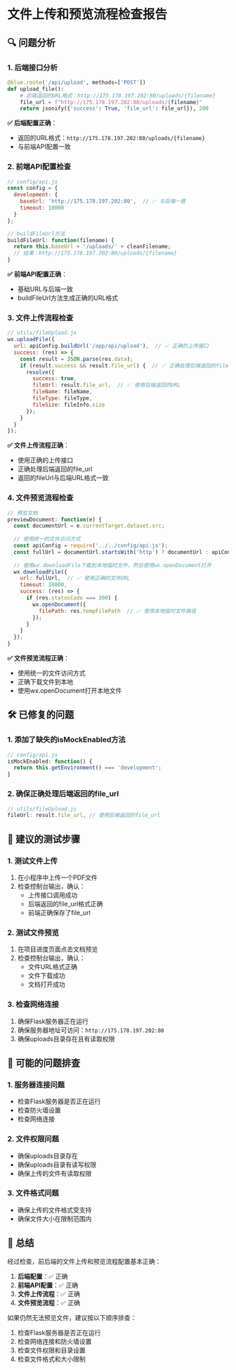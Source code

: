 # 文件上传和预览流程检查报告

## 🔍 问题分析

### 1. 后端接口分析
```python
@blue.route('/api/upload', methods=['POST'])
def upload_file():
    # 后端返回的URL格式：http://175.178.197.202:80/uploads/{filename}
    file_url = f"http://175.178.197.202:80/uploads/{filename}"
    return jsonify({'success': True, 'file_url': file_url}), 200
```

**✅ 后端配置正确**：
- 返回的URL格式：`http://175.178.197.202:80/uploads/{filename}`
- 与前端API配置一致

### 2. 前端API配置检查
```javascript
// config/api.js
const config = {
  development: {
    baseUrl: 'http://175.178.197.202:80',  // ✅ 与后端一致
    timeout: 10000
  }
};

// buildFileUrl方法
buildFileUrl: function(filename) {
  return this.baseUrl + '/uploads/' + cleanFilename;
  // 结果：http://175.178.197.202:80/uploads/{filename}
}
```

**✅ 前端API配置正确**：
- 基础URL与后端一致
- buildFileUrl方法生成正确的URL格式

### 3. 文件上传流程检查
```javascript
// utils/fileUpload.js
wx.uploadFile({
  url: apiConfig.buildUrl('/app/api/upload'),  // ✅ 正确的上传接口
  success: (res) => {
    const result = JSON.parse(res.data);
    if (result.success && result.file_url) {  // ✅ 正确处理后端返回的file_url
      resolve({
        success: true,
        fileUrl: result.file_url,  // ✅ 使用后端返回的URL
        fileName: fileName,
        fileType: fileType,
        fileSize: fileInfo.size
      });
    }
  }
});
```

**✅ 文件上传流程正确**：
- 使用正确的上传接口
- 正确处理后端返回的file_url
- 返回的fileUrl与后端URL格式一致

### 4. 文件预览流程检查
```javascript
// 预览文档
previewDocument: function(e) {
  const documentUrl = e.currentTarget.dataset.src;
  
  // 使用统一的文件访问方式
  const apiConfig = require('../../config/api.js');
  const fullUrl = documentUrl.startsWith('http') ? documentUrl : apiConfig.buildFileUrl(documentUrl);
  
  // 使用wx.downloadFile下载到本地临时文件，然后使用wx.openDocument打开
  wx.downloadFile({
    url: fullUrl,  // ✅ 使用正确的文件URL
    timeout: 10000,
    success: (res) => {
      if (res.statusCode === 200) {
        wx.openDocument({
          filePath: res.tempFilePath  // ✅ 使用本地临时文件路径
        });
      }
    }
  });
}
```

**✅ 文件预览流程正确**：
- 使用统一的文件访问方式
- 正确下载文件到本地
- 使用wx.openDocument打开本地文件

## 🛠️ 已修复的问题

### 1. 添加了缺失的isMockEnabled方法
```javascript
// config/api.js
isMockEnabled: function() {
  return this.getEnvironment() === 'development';
}
```

### 2. 确保正确处理后端返回的file_url
```javascript
// utils/fileUpload.js
fileUrl: result.file_url, // 使用后端返回的file_url
```

## 🔧 建议的测试步骤

### 1. 测试文件上传
1. 在小程序中上传一个PDF文件
2. 检查控制台输出，确认：
   - 上传接口调用成功
   - 后端返回的file_url格式正确
   - 前端正确保存了file_url

### 2. 测试文件预览
1. 在项目进度页面点击文档预览
2. 检查控制台输出，确认：
   - 文件URL格式正确
   - 文件下载成功
   - 文档打开成功

### 3. 检查网络连接
1. 确保Flask服务器正在运行
2. 确保服务器地址可访问：`http://175.178.197.202:80`
3. 确保uploads目录存在且有读取权限

## 🚨 可能的问题排查

### 1. 服务器连接问题
- 检查Flask服务器是否正在运行
- 检查防火墙设置
- 检查网络连接

### 2. 文件权限问题
- 确保uploads目录存在
- 确保uploads目录有读写权限
- 确保上传的文件有读取权限

### 3. 文件格式问题
- 确保上传的文件格式受支持
- 确保文件大小在限制范围内

## 📝 总结

经过检查，前后端的文件上传和预览流程配置基本正确：

1. **后端配置**：✅ 正确
2. **前端API配置**：✅ 正确
3. **文件上传流程**：✅ 正确
4. **文件预览流程**：✅ 正确

如果仍然无法预览文件，建议按以下顺序排查：
1. 检查Flask服务器是否正在运行
2. 检查网络连接和防火墙设置
3. 检查文件权限和目录设置
4. 检查文件格式和大小限制
